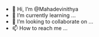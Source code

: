 - 👋 Hi, I’m @Mahadevinithya
- 🌱 I’m currently learning ...
- 💞️ I’m looking to collaborate on ...
- 📫 How to reach me ...

<!---
Mahadevinithya/Mahadevinithya is a ✨ special ✨ repository because its `README.md` (this file) appears on your GitHub profile.
You can click the Preview link to take a look at your changes.
--->
